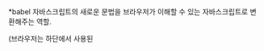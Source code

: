 *babel
자바스크립트의 새로운 문법을 브라우저가 이해할 수 있는 자바스크립트로 변환해주는 역할.

(브라우저는 하단에서 사용된 <script>를 읽고 그리는 것이 아니라 상단 <head>안에 들어있는 <script>를 읽고 그린다.) 

*좋은 점 
1.보통 태그에 붙이려는 html 내용을 string으로 변경 후에 사용해야하는데 그런 불필요한 점이 사라짐.
2.스크립트에서 반복적이 작업을 하려면 for문으로 작업울 진행하거나 아니면 하드코딩 작업을 진행하게 되는데
  리액트의 경우 for문 및 하드코딩으로 진행하지 않아도 됨.
  
ex)

* 강의 진행 시 오류 문구
Warning: Invalid DOM property `class`. Did you mean `className`?

*해결방법
=>class reander 에서 UI를 그려줄때 class대신 className을 사용한다. 
(기존에 html에서 사용하는 태그랑 리액트에서 사용하는 태그랑 다르기 때문에)

ex) *변경 전
     const favorites = (
            <ul class="favorites">
                {catItem}
            </ul>
        );

    *변경 후
        const favorites = (
                <ul className="favorites">
                    {catItem}
                </ul>
            );

